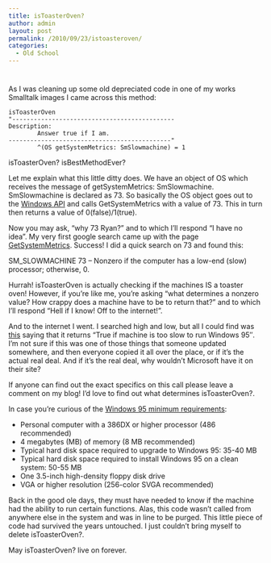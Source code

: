 ```yaml
---
title: isToasterOven?
author: admin
layout: post
permalink: /2010/09/23/istoasteroven/
categories:
  - Old School
---
```

# 

As I was cleaning up some old depreciated code in one of my works Smalltalk images I came across this method:

    isToasterOven
    "---------------------------------------------
    Description:
            Answer true if I am.
    ---------------------------------------------"
            ^(OS getSystemMetrics: SmSlowmachine) = 1

isToasterOven? isBestMethodEver?

Let me explain what this little ditty does. We have an object of OS which receives the message of getSystemMetrics: SmSlowmachine. SmSlowmachine is declared as 73. So basically the OS object goes out to the [Windows API][1] and calls GetSystemMetrics with a value of 73. This in turn then returns a value of 0(false)/1(true).

 [1]: http://en.wikipedia.org/wiki/Windows_API

Now you may ask, “why 73 Ryan?” and to which I’ll respond “I have no idea”. My very first google search came up with the page [GetSystemMetrics][2]. Success! I did a quick search on 73 and found this:

 [2]: http://msdn.microsoft.com/en-us/library/ms724385(VS.85).aspx

SM_SLOWMACHINE 73 – Nonzero if the computer has a low-end (slow) processor; otherwise, 0.

Hurrah! isToasterOven is actually checking if the machines IS a toaster oven! However, if you’re like me, you’re asking “what determines a nonzero value? How crappy does a machine have to be to return that?” and to which I’ll respond “Hell if I know! Off to the internet!”.

And to the internet I went. I searched high and low, but all I could find was [this][3] saying that it returns “True if machine is too slow to run Windows 95″. I’m not sure if this was one of those things that someone updated somewhere, and then everyone copied it all over the place, or if it’s the actual real deal. And if it’s the real deal, why wouldn’t Microsoft have it on their site?

 [3]: http://lbpe.wikispaces.com/GetSystemMetrics

If anyone can find out the exact specifics on this call please leave a comment on my blog! I’d love to find out what determines isToasterOven?.

In case you’re curious of the [Windows 95 minimum requirements][4]:

 [4]: http://support.microsoft.com/kb/138349

*   Personal computer with a 386DX or higher processor (486 recommended)
*   4 megabytes (MB) of memory (8 MB recommended)
*   Typical hard disk space required to upgrade to Windows 95: 35-40 MB 
*   Typical hard disk space required to install Windows 95 on a clean system: 50-55 MB 
*   One 3.5-inch high-density floppy disk drive
*   VGA or higher resolution (256-color SVGA recommended)

Back in the good ole days, they must have needed to know if the machine had the ability to run certain functions. Alas, this code wasn’t called from anywhere else in the system and was in line to be purged. This little piece of code had survived the years untouched. I just couldn’t bring myself to delete isToasterOven?.

May isToasterOven? live on forever.